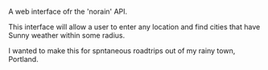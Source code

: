 A web interface ofr the 'norain' API.

This interface will allow a user to enter any location and find cities that have Sunny weather within some radius.  

I wanted to make this for spntaneous roadtrips out of my rainy town, Portland.
